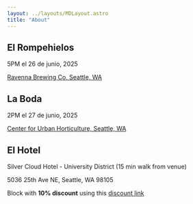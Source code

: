 ```yaml
---
layout: ../layouts/MDLayout.astro
title: "About"
---
```


## El Rompehielos
5PM el 26 de junio, 2025

[Ravenna Brewing Co, Seattle, WA](https://maps.app.goo.gl/P9hpfZfthCro3zBGA)

## La Boda
2PM el 27 de junio, 2025

[Center for Urban Horticulture, Seattle, WA](https://maps.app.goo.gl/EZWAhQdyQsWP9jL69)

## El Hotel
Silver Cloud Hotel - University District (15 min walk from venue)

5036 25th Ave NE, Seattle, WA 98105

Block with **10% discount** using this [discount link](https://university.silvercloud.com/irmng/#/search?g=AINARA&o=AINARA)
